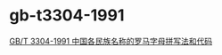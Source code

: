 # gb-t3304-1991

[GB/T 3304-1991 中国各民族名称的罗马字母拼写法和代码](http://openstd.samr.gov.cn/bzgk/gb/newGbInfo?hcno=E5C3271B62636C5DA6853A0DA23EBBA9)
